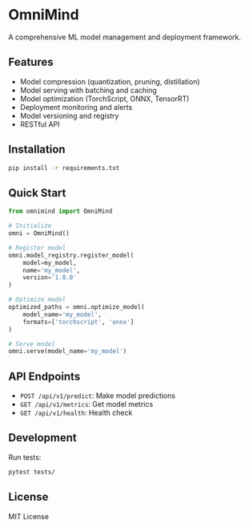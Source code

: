 # OmniMind

A comprehensive ML model management and deployment framework.

## Features

- Model compression (quantization, pruning, distillation)
- Model serving with batching and caching
- Model optimization (TorchScript, ONNX, TensorRT)
- Deployment monitoring and alerts
- Model versioning and registry
- RESTful API

## Installation

```bash
pip install -r requirements.txt
```

## Quick Start

```python
from omnimind import OmniMind

# Initialize
omni = OmniMind()

# Register model
omni.model_registry.register_model(
    model=my_model,
    name='my_model',
    version='1.0.0'
)

# Optimize model
optimized_paths = omni.optimize_model(
    model_name='my_model',
    formats=['torchscript', 'onnx']
)

# Serve model
omni.serve(model_name='my_model')
```

## API Endpoints

- `POST /api/v1/predict`: Make model predictions
- `GET /api/v1/metrics`: Get model metrics
- `GET /api/v1/health`: Health check

## Development

Run tests:
```bash
pytest tests/
```

## License

MIT License
